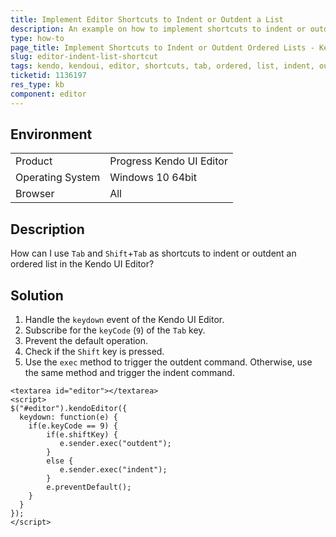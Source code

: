 ```yaml
---
title: Implement Editor Shortcuts to Indent or Outdent a List
description: An example on how to implement shortcuts to indent or outdent an ordered list in a Kendo UI Editor.
type: how-to
page_title: Implement Shortcuts to Indent or Outdent Ordered Lists - Kendo UI Editor for jQuery
slug: editor-indent-list-shortcut
tags: kendo, kendoui, editor, shortcuts, tab, ordered, list, indent, outdent
ticketid: 1136197
res_type: kb
component: editor
---
```


## Environment

<table>
 <tr>
  <td>Product</td>
  <td>Progress Kendo UI Editor</td>
 </tr>
 <tr>
  <td>Operating System</td>
  <td>Windows 10 64bit</td>
 </tr>
 <tr>
  <td>Browser</td>
  <td>All</td>
 </tr>
</table>


## Description

How can I use `Tab` and `Shift`+`Tab` as shortcuts to indent or outdent an ordered list in the Kendo UI Editor?

## Solution

1. Handle the `keydown` event of the Kendo UI Editor.
1. Subscribe for the `keyCode` (`9`) of the `Tab` key.
1. Prevent the default operation.
1. Check if the `Shift` key is pressed.
1. Use the `exec` method to trigger the outdent command. Otherwise, use the same method and trigger the indent command.

```dojo
<textarea id="editor"></textarea>
<script>
$("#editor").kendoEditor({
  keydown: function(e) {
    if(e.keyCode == 9) {
        if(e.shiftKey) {
           e.sender.exec("outdent");
        }
        else {
           e.sender.exec("indent");
        }      
      	e.preventDefault();
    }
  }
});
</script>

```
